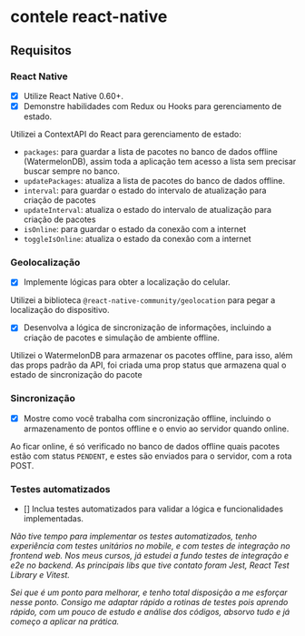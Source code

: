 # contele react-native

## Requisitos

### React Native

- [x] Utilize React Native 0.60+.
- [x] Demonstre habilidades com Redux ou Hooks para gerenciamento de estado.

Utilizei a ContextAPI do React para gerenciamento de estado:

- `packages`: para guardar a lista de pacotes no banco de dados offline (WatermelonDB), assim toda a aplicação tem acesso a lista sem precisar buscar sempre no banco.
- `updatePackages`: atualiza a lista de pacotes do banco de dados offline.
- `interval`: para guardar o estado do intervalo de atualização para criação de pacotes
- `updateInterval`: atualiza o estado do intervalo de atualização para criação de pacotes
- `isOnline`: para guardar o estado da conexão com a internet
- `toggleIsOnline`: atualiza o estado da conexão com a internet

### Geolocalização

- [x] Implemente lógicas para obter a localização do celular.

Utilizei a biblioteca `@react-native-community/geolocation` para pegar a localização do dispositivo.

- [x] Desenvolva a lógica de sincronização de informações, incluindo a criação de pacotes e simulação de ambiente offline.

Utilizei o WatermelonDB para armazenar os pacotes offline, para isso, além das props padrão da API, foi criada uma prop status que armazena qual o estado de sincronização do pacote

### Sincronização

- [x] Mostre como você trabalha com sincronização offline, incluindo o armazenamento de pontos offline e o envio ao servidor quando online.

Ao ficar online, é só verificado no banco de dados offline quais pacotes estão com status `PENDENT`, e estes são enviados para o servidor, com a rota POST.

### Testes automatizados

- [] Inclua testes automatizados para validar a lógica e funcionalidades implementadas.

_Não tive tempo para implementar os testes automatizados, tenho experiência com testes unitários no mobile, e com testes de integração no frontend web. Nos meus cursos, já estudei a fundo testes de integração e e2e no backend. As principais libs que tive contato foram Jest, React Test Library e Vitest._

_Sei que é um ponto para melhorar, e tenho total disposição a me esforçar nesse ponto. Consigo me adaptar rápido a rotinas de testes pois aprendo rápido, com um pouco de estudo e análise dos códigos, absorvo tudo e já começo a aplicar na prática._
